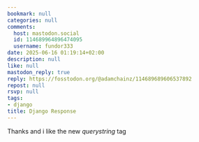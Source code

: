 ```yaml
---
bookmark: null
categories: null
comments:
  host: mastodon.social
  id: 114689964896474095
  username: fundor333
date: 2025-06-16 01:19:14+02:00
description: null
like: null
mastodon_reply: true
reply: https://fosstodon.org/@adamchainz/114689689606537892
repost: null
rsvp: null
tags:
- django
title: Django Response
---
```


Thanks and i like the new _querystring_  tag
